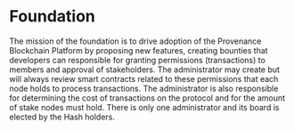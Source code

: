 # Foundation

The mission of the foundation is to drive adoption of the Provenance Blockchain Platform by proposing new features, creating bounties that developers can responsible for granting permissions \(transactions\) to members and approval of stakeholders. The administrator may create but will always review smart contracts related to these permissions that each node holds to process transactions.  The administrator is also responsible for determining the cost of transactions on the protocol and for the amount of stake nodes must hold.  There is only one administrator and its board is elected by the Hash holders.

